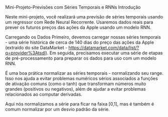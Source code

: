Mini-Projeto-Previsões com Séries Temporais e RNNs
Introdução

Neste mini-projeto, você realizará uma previsão de séries temporais usando um regressor com Rede Neural Recorrente. Usaremos dados reais para prever os futuros preços das ações da Apple usando um modelo RNN.

Carregando os Dados
Primeiro, devemos carregar nossas séries temporais - uma série histórica de cerca de 140 dias do preço das ações da Apple (extraído do site DataMarket - https://datamarket.com/data/list/?q=provider%3Atsdl). Em seguida, precisamos executar uma série de etapas de pré-processamento para preparar os dados para uso com um modelo RNN.

É uma boa prática normalizar as séries temporais - normalizando seu range. Isso nos ajuda a evitar problemas numéricos sérios associados a funções de ativação comuns (como o tanh) que transformam números muito grandes (positivos ou negativos), além de ajudar a evitar problemas relacionados ao computar derivadas.

Aqui nós normalizamos a série para ficar na faixa [0,1], mas é também é comum normalizar por um desvio padrão da série.
